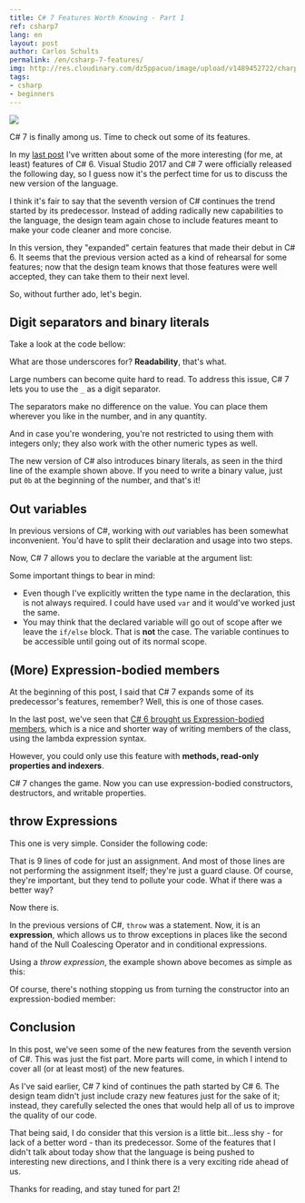 ```yaml
---
title: C# 7 Features Worth Knowing - Part 1
ref: csharp7
lang: en
layout: post
author: Carlos Schults
permalink: /en/csharp-7-features/
img: http://res.cloudinary.com/dz5ppacuo/image/upload/v1489452722/charp7-features-cover_ciekql.jpg
tags:
- csharp
- beginners
---
```


![](http://res.cloudinary.com/dz5ppacuo/image/upload/v1489452722/charp7-features-cover_ciekql.jpg)

C# 7 is finally among us. Time to check out some of its features.
<!--more-->

In my [last post](http://carlosschults.net/en/csharp-6-features/) I've written about some of the more interesting (for me, at least) features of C# 6. Visual Studio 2017 and C# 7 were officially released the following day, so I guess now it's the perfect time for us to discuss the new version of the language.

I think it's fair to say that the seventh version of C# continues the trend started by its predecessor. Instead of adding radically new capabilities to the language, the design team again chose to include features meant to make your code cleaner and more concise.

In this version, they "expanded" certain features that made their debut in C# 6. It seems that the previous version acted as a kind of rehearsal for some features; now that the design team knows that those features were well accepted, they can take them to their next level.

So, without further ado, let's begin.

## Digit separators and binary literals

Take a look at the code bellow:

<script src="https://gist.github.com/carlosschults/00e899d0f7611e3ca3b54f109f58619b.js"></script>

What are those underscores for? **Readability**, that's what.

Large numbers can become quite hard to read. To address this issue, C# 7 lets you to use the `_` as a digit separator.

The separators make no difference on the value. You can place them wherever you like in the number, and in any quantity.

And in case you're wondering, you're not restricted to using them with integers only; they also work with the other numeric types as well.

The new version of C# also introduces binary literals, as seen in the third line of the example shown above. If you need to write a binary value, just put `0b` at the beginning of the number, and that's it!

## Out variables

In previous versions of C#, working with *out* variables has been somewhat inconvenient. You'd have to split their declaration and usage into two steps.

Now, C# 7 allows you to declare the variable at the argument list:

<script src="https://gist.github.com/carlosschults/fbd60b4e31a09c1e0a4f19b431b10320.js"></script>

Some important things to bear in mind:

- Even though I've explicitly written the type name in the declaration, this is not always required. I could have used `var` and it would've worked just the same.
- You may think that the declared variable will go out of scope after we leave the `if/else` block. That is **not** the case. The variable continues to be accessible until going out of its normal scope.

<script src="https://gist.github.com/carlosschults/a23411376a6610e0e9081674faf1b0a5.js"></script>

## (More) Expression-bodied members

At the beginning of this post, I said that C# 7 expands some of its predecessor's features, remember? Well, this is one of those cases.

In the last post, we've seen that [C# 6 brought us Expression-bodied members](http://carlosschults.net/en/csharp-6-features/#expression-bodied-methods-and-properties), which is a nice and shorter way of writing members of the class, using the lambda expression syntax.

However, you could only use this feature with **methods, read-only properties and indexers**. 

C# 7 changes the game. Now you can use expression-bodied constructors, destructors, and writable properties.

<script src="https://gist.github.com/carlosschults/50512925b89eb8ee590190793846a724.js"></script>

## throw Expressions

This one is very simple. Consider the following code:

<script src="https://gist.github.com/carlosschults/8f89e4fff3cf3e6302bc8325d4df5617.js"></script>

That is 9 lines of code for just an assignment. And most of those lines are not performing the assignment itself; they're just a guard clause. Of course, they're important, but they tend to pollute your code. What if there was a better way?

Now there is. 

In the previous versions of C#, `throw` was a statement. Now, it is an **expression**, which allows us to throw exceptions in places like the second hand of the Null Coalescing Operator and in conditional expressions.

Using a *throw expression*, the example shown above becomes as simple as this:

<script src="https://gist.github.com/carlosschults/a10cfa584d08fda2d3497075926d073d.js"></script>

Of course, there's nothing stopping us from turning the constructor into an expression-bodied member:

<script src="https://gist.github.com/carlosschults/02548a3f2d735468518e6c00eea385a8.js"></script>

## Conclusion

In this post, we've seen some of the new features from the seventh version of C#. This was just the fist part. More parts will come, in which I intend to cover all (or at least most) of the new features.

As I've said earlier, C# 7 kind of continues the path started by C# 6. The design team didn't just include crazy new features just for the sake of it; instead, they carefully selected the ones that would help all of us to improve the quality of our code.

That being said, I do consider that this version is a little bit...less shy - for lack of a better word - than its predecessor. Some of the features that I didn't talk about today show that the language is being pushed to interesting new directions, and I think there is a very exciting ride ahead of us.

Thanks for reading, and stay tuned for part 2!

